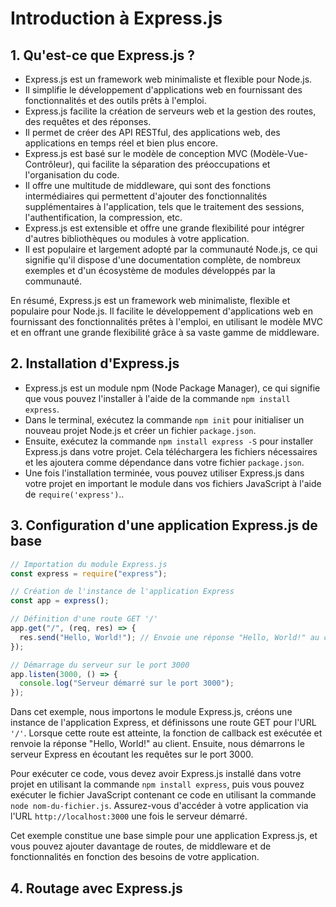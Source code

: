# Introduction à Express.js

## 1. Qu'est-ce que Express.js ?

- Express.js est un framework web minimaliste et flexible pour Node.js.
- Il simplifie le développement d'applications web en fournissant des fonctionnalités et des outils prêts à l'emploi.
- Express.js facilite la création de serveurs web et la gestion des routes, des requêtes et des réponses.
- Il permet de créer des API RESTful, des applications web, des applications en temps réel et bien plus encore.
- Express.js est basé sur le modèle de conception MVC (Modèle-Vue-Contrôleur), qui facilite la séparation des préoccupations et l'organisation du code.
- Il offre une multitude de middleware, qui sont des fonctions intermédiaires qui permettent d'ajouter des fonctionnalités supplémentaires à l'application, tels que le traitement des sessions, l'authentification, la compression, etc.
- Express.js est extensible et offre une grande flexibilité pour intégrer d'autres bibliothèques ou modules à votre application.
- Il est populaire et largement adopté par la communauté Node.js, ce qui signifie qu'il dispose d'une documentation complète, de nombreux exemples et d'un écosystème de modules développés par la communauté.

En résumé, Express.js est un framework web minimaliste, flexible et populaire pour Node.js. Il facilite le développement d'applications web en fournissant des fonctionnalités prêtes à l'emploi, en utilisant le modèle MVC et en offrant une grande flexibilité grâce à sa vaste gamme de middleware.

## 2. Installation d'Express.js

- Express.js est un module npm (Node Package Manager), ce qui signifie que vous pouvez l'installer à l'aide de la commande `npm install express`.
- Dans le terminal, exécutez la commande `npm init` pour initialiser un nouveau projet Node.js et créer un fichier `package.json`.
- Ensuite, exécutez la commande `npm install express -S` pour installer Express.js dans votre projet. Cela téléchargera les fichiers nécessaires et les ajoutera comme dépendance dans votre fichier `package.json`.
- Une fois l'installation terminée, vous pouvez utiliser Express.js dans votre projet en important le module dans vos fichiers JavaScript à l'aide de `require('express')`..

## 3. Configuration d'une application Express.js de base

```js
// Importation du module Express.js
const express = require("express");

// Création de l'instance de l'application Express
const app = express();

// Définition d'une route GET '/'
app.get("/", (req, res) => {
  res.send("Hello, World!"); // Envoie une réponse "Hello, World!" au client
});

// Démarrage du serveur sur le port 3000
app.listen(3000, () => {
  console.log("Serveur démarré sur le port 3000");
});
```

Dans cet exemple, nous importons le module Express.js, créons une instance de l'application Express, et définissons une route GET pour l'URL `'/'`. Lorsque cette route est atteinte, la fonction de callback est exécutée et renvoie la réponse "Hello, World!" au client. Ensuite, nous démarrons le serveur Express en écoutant les requêtes sur le port 3000.

Pour exécuter ce code, vous devez avoir Express.js installé dans votre projet en utilisant la commande `npm install express`, puis vous pouvez exécuter le fichier JavaScript contenant ce code en utilisant la commande `node nom-du-fichier.js`. Assurez-vous d'accéder à votre application via l'URL `http://localhost:3000` une fois le serveur démarré.

Cet exemple constitue une base simple pour une application Express.js, et vous pouvez ajouter davantage de routes, de middleware et de fonctionnalités en fonction des besoins de votre application.

## 4. Routage avec Express.js
